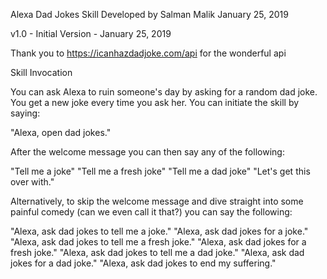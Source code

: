 Alexa Dad Jokes Skill
Developed by Salman Malik
January 25, 2019

v1.0 - Initial Version - January 25, 2019

Thank you to https://icanhazdadjoke.com/api for the wonderful api


Skill Invocation

You can ask Alexa to ruin someone's day by asking for a random dad joke. You get a new joke every time you ask her. You can initiate the skill by saying:

"Alexa, open dad jokes."

After the welcome message you can then say any of the following:

"Tell me a joke"
"Tell me a fresh joke"
"Tell me a dad joke"
"Let's get this over with."

Alternatively, to skip the welcome message and dive straight into some painful comedy (can we even call it that?) you can say the following:

"Alexa, ask dad jokes to tell me a joke."
"Alexa, ask dad jokes for a joke."
"Alexa, ask dad jokes to tell me a fresh joke."
"Alexa, ask dad jokes for a fresh joke."
"Alexa, ask dad jokes to tell me a dad joke."
"Alexa, ask dad jokes for a dad joke."
"Alexa, ask dad jokes to end my suffering."
